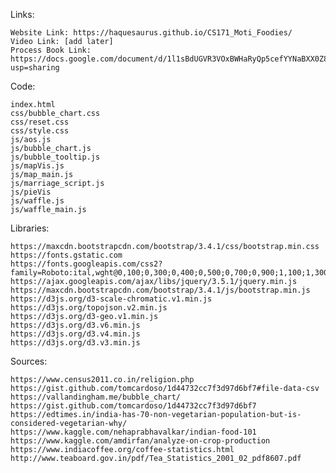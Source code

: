 Links:

    Website Link: https://haquesaurus.github.io/CS171_Moti_Foodies/
    Video Link: [add later]
    Process Book Link: https://docs.google.com/document/d/1l1sBdUGVR3VOxBWHaRyQp5cefYYNaBXX0Z8NK1_wrNs/edit?usp=sharing
  
  Code:

    index.html
    css/bubble_chart.css
    css/reset.css
    css/style.css 
    js/aos.js
    js/bubble_chart.js
    js/bubble_tooltip.js
    js/mapVis.js
    js/map_main.js  
    js/marriage_script.js
    js/pieVis
    js/waffle.js
    js/waffle_main.js 
    
Libraries:

    https://maxcdn.bootstrapcdn.com/bootstrap/3.4.1/css/bootstrap.min.css
    https://fonts.gstatic.com
    https://fonts.googleapis.com/css2?family=Roboto:ital,wght@0,100;0,300;0,400;0,500;0,700;0,900;1,100;1,300;1,400;1,500;1,700;1,900&display=swap
    https://ajax.googleapis.com/ajax/libs/jquery/3.5.1/jquery.min.js
    https://maxcdn.bootstrapcdn.com/bootstrap/3.4.1/js/bootstrap.min.js
    https://d3js.org/d3-scale-chromatic.v1.min.js
    https://d3js.org/topojson.v2.min.js
    https://d3js.org/d3-geo.v1.min.js
    https://d3js.org/d3.v6.min.js
    https://d3js.org/d3.v4.min.js
    https://d3js.org/d3.v3.min.js
    
Sources:

    https://www.census2011.co.in/religion.php
    https://gist.github.com/tomcardoso/1d44732cc7f3d97d6bf7#file-data-csv
    https://vallandingham.me/bubble_chart/
    https://gist.github.com/tomcardoso/1d44732cc7f3d97d6bf7
    https://edtimes.in/india-has-70-non-vegetarian-population-but-is-considered-vegetarian-why/
    https://www.kaggle.com/nehaprabhavalkar/indian-food-101
    https://www.kaggle.com/amdirfan/analyze-on-crop-production
    https://www.indiacoffee.org/coffee-statistics.html
    http://www.teaboard.gov.in/pdf/Tea_Statistics_2001_02_pdf8607.pdf
    
